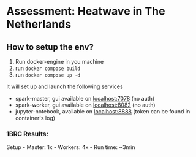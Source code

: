 # Assessment: Heatwave in The Netherlands


## How to setup the env?
1. Run docker-engine in you machine
1. run `docker compose build`
1. run `docker compose up -d`


It will set up and launch the following services

- spark-master, gui available on [localhost:7078](http://localhost:7078/) (no auth)
- spark-worker, gui available on [localhost:8082](http://localhost:8082/) (no auth) 
- jupyter-notebook, available on [localhost:8888](http://localhost:8888/) (token can be found in container's log) 


### 1BRC Results:

Setup
    - Master: 1x
    - Workers: 4x
    - Run time: ~3min